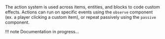 The action system is used across items, entities, and blocks to code custom effects. Actions can run on specific events using the `observe` component (ex. a player clicking a custom item), or repeat passively using the `passive` component.

!!! note
    Documentation in progress...
